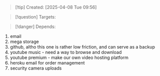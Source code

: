 
>[!tip] Created: [2025-04-08 Tue 09:56]

>[!question] Targets: 

>[!danger] Depends: 

1. email
2. mega storage
3. github, altho this one is rather low friction, and can serve as a backup
4. youtube music - need a way to browse and download
5. youtube premium - make our own video hosting platform
6. heroku email for order management
7. security camera uploads
